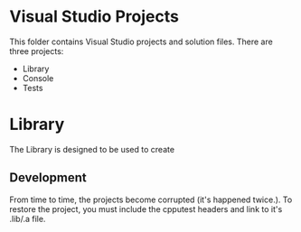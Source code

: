# Visual Studio Projects
This folder contains Visual Studio projects and solution files. There are three projects:

* Library
* Console
* Tests

# Library
The Library is designed to be used to create

## Development
From time to time, the projects become corrupted (it's happened twice.). To restore the project,
you must include the cpputest headers and link to it's .lib/.a file.

